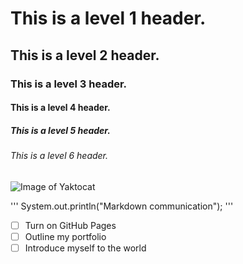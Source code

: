 # This is a level 1 header.
## This is a level 2 header.
### This is a level 3 header.
#### This is a level 4 header.
##### This is a level 5 header.
###### This is a level 6 header.

![Image of Yaktocat](https://octodex.github.com/images/yaktocat.png)

'''
System.out.println("Markdown communication");
'''

- [ ] Turn on GitHub Pages
- [ ] Outline my portfolio
- [ ] Introduce myself to the world
